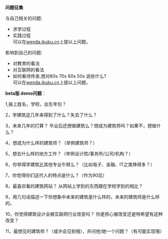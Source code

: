 **问题征集**  

与自己相关的问题:   
* 求学过程  
* 实践过程   
可以在[wenda.ikuku.cn](http://wenda.ikuku.cn/index.php?qa=4670)上提以上问题。

影响到自己的问题:  
* 对教育的看法   
* 对互联网的看法 
* 如何看待传承,想对80s 70s 60s 50s 说些什么?   
可以在[wenda.ikuku.cn](http://wenda.ikuku.cn/index.php?qa=4671)上提以上问题。




**beta版 demo问题**：

1,报上姓名，学校，出生年份？ 

2，学建筑这几年来得到了什么？失去了什么？

3，未来几年的打算？ 毕业后还想做建筑么？想成为建筑师吗？如果不，想做什么？

4，想成为什么样的建筑师？（举例建筑师？）  

5，想去什么样的地方工作？（举例设计院/事务所/公司/机构？）

6，你举得学建筑比其他专业牛掰么？（比如电子、金融、IT之类挣得多？）

7，你觉得你们这代人的特点是什么？（作为90后）

8，最喜欢看的建筑网站？ 从网站上学到的东西跟在学校学到的相比？

9，用几句话描述一下你想象中未来的建筑是什么样的，未来的建筑师是什么样的。

10，你觉得建筑设计会被互联网行业改变吗？ 你是担心被改变还是特希望有这种改变？

11，最想见的建筑师？（或许会见到哦），并问他/她一个问题？（有可能实现哦）

